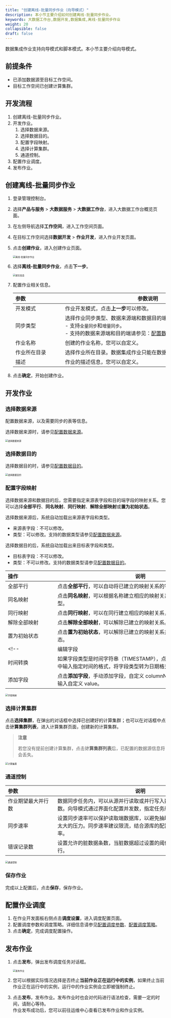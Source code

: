 ```yaml
---
title: "创建离线-批量同步作业（向导模式）"
description: 本小节主要介绍如何创建离线-批量同步作业。 
keywords: 大数据工作台,数据开发,数据集成,离线-批量同步作业
weight: 20
collapsible: false
draft: false
---
```


数据集成作业支持向导模式和脚本模式。本小节主要介绍向导模式。

## 前提条件

- 已添加数据源至目标工作空间。
- 目标工作空间已创建计算集群。

## 开发流程

1. 创建离线-批量同步作业。
2. 开发作业。
   1. 选择数据来源。
   2. 选择数据目的。
   3. 配置字段映射。
   4. 选择计算集群。
   5. 通道控制。
3. 配置作业调度。
4. 发布作业。

## 创建离线-批量同步作业

1. 登录管理控制台。
2. 选择**产品与服务** > **大数据服务** > **大数据工作台**，进入大数据工作台概览页面。
3. 在左侧导航选择**工作空间**，进入工作空间页面。
4. 在目标工作空间选择**数据开发** > **作业开发**，进入作业开发页面。
5. 点击**创建作业**，进入创建作业页面。

   <img src="/bigdata/dataomnis/_images/integration_job_offline_choose_model.png" alt="离线-批量同步作业" style="zoom:50%;" />

6. 选择**离线-批量同步作业**，点击**下一步**。
   
   <img src="/bigdata/dataomnis/_images/integration_job_offline_basic.png" alt="填写信息" style="zoom:50%;" />

7. 配置作业相关信息。

   | <span style="display:inline-block;width:140px">参数</span>  | <span style="display:inline-block;width:520px">参数说明</span>  |
   | :------------- | ------------------------------------------------------------ |
   | 开发模式 |  作业开发模式，点击**上一步**可以修改。              |
   | 同步类型 |  选择作业同步类型、数据来源端和数据目的端的数据源类型。<br>- 支持`全量同步`和`增量同步`。<br>- 支持的数据来源端和目的端请参见：[配置数据来源](/bigdata/dataomnis/manual/integration_job/cfg_source/)、[配置数据目的](/bigdata/dataomnis/manual/integration_job/cfg_sink/)。             |
   | 作业名称 |  创建的作业名称，您可以自定义。              |
   | 作业所在目录    | 选择作业所在目录。数据集成作业只能在数据集成目录和其子目录下。  |
   | 描述    |  作业的描述信息，您可以自定义。 |

8. 点击**确定**，开始创建作业。

## 开发作业

### 选择数据来源

配置数据来源，以及需要同步的表等信息。

选择数据来源时，请参见[配置数据来源](/bigdata/dataomnis/manual/integration_job/cfg_source/)。

<img src="/bigdata/dataomnis/_images/integration_job_offline_1_choose_source.png" alt="选择数据来源" style="zoom:50%;" />

### 选择数据目的

选择数据目的时，请参见[配置数据目的](/bigdata/dataomnis/manual/integration_job/cfg_sink/)。

<img src="/bigdata/dataomnis/_images/integration_job_offline_1_choose_sink.png" alt="选择数据目的" style="zoom:50%;" />

### 配置字段映射

选择数据来源和数据目的后，您需要指定来源表字段和目的端字段的映射关系。您可以选择**全部平行**、**同名映射**、**同行映射**、**解除全部映射**或**置为初始状态**。

选择数据来源后，系统自动加载出来源表字段和类型。
- 来源表字段：不可以修改。
- 类型：可以修改。支持的数据类型请参见[配置数据来源](/bigdata/dataomnis/manual/integration_job/cfg_source/)。

选择数据目的后，系统自动加载出来目标表字段和类型。
- 目标表字段：不可以修改。
- 类型：不可以修改。支持的数据类型请参见[配置数据目的](/bigdata/dataomnis/manual/integration_job/cfg_sink/)。

| <span style="display:inline-block;width:140px">操作</span> | <span style="display:inline-block;width:520px">说明</span>   |
| :--------------------------------------------------------- | ------------------------------------------------------------ |
| 全部平行                                                   | 点击**全部平行**，可以自动将已建立的映射关系的字段调整到同行。 |
| 同名映射                                                   | 点击**同名映射**，可以根据名称建立相应的映射关系，请注意匹配数据类型。 |
| 同行映射                                                   | 点击**同行映射**，可以在同行建立相应的映射关系，请注意匹配数据类型。 |
| 解除全部映射                                               | 点击**解除全部映射**，可以解除已建立的映射关系。             |
| 置为初始状态                                               | 点击**置为初始状态**，可以解除已建立的映射关系并恢复字段排序为初始状态。 |
<!-- | 编辑字段                                                   | 点击**编辑**，输入自定义 value，当字段值为 null 时，会返回此 value 值。 |
| 时间转换                                                   | 如果字段类型是时间字符串（TIMESTAMP），点击**时间转换**，可以在弹框中输入指定时间的格式，将字段类型转为日期格式返回。 |
| 添加字段                                                   | 点击**添加字段**，手动添加字段，自定义 columnName、columnType，并输入自定义 value。 | -->

<img src="/bigdata/dataomnis/_images/integration_job_offline_1_map.png" alt="字段映射" style="zoom:50%;" />

### 选择计算集群

点击**选择集群**，在弹出的对话框中选择已创建好的计算集群；也可以在对话框中点击**计算集群列表**，进入计算集群页面，创建新的计算集群。 

> **注意**
>  
> 若您没有提前创建计算集群，点击**计算集群列表**后，已配置的数据源信息将会丢失。

 <img src="/bigdata/dataomnis/_images/integration_job_offline_1_flink-cluster.png" alt="计算集群" style="zoom:50%;" />

### 通道控制

| <span style="display:inline-block;width:140px">参数</span>  | <span style="display:inline-block;width:520px">说明</span>  |
| :------------- | ---------------------------------------------------------- |
| 作业期望最大并行数   | 数据同步任务内，可以从源并行读取或并行写入数据存储端的最大线程数。向导模式通过界面化配置并发数，指定任务所使用的并行度。 |
| 同步速率     | 设置同步速率可以保护读取端数据库，以避免抽取速度过大，给源库造成太大的压力。同步速率建议限流，结合源库的配置，请合理配置抽取速率。  |
| 错误记录数     | 设置允许的脏数据条数，当脏数据超过设置的阈值时，作业将自动结束运行。 |

<img src="/bigdata/dataomnis/_images/integration_job_offline_1_dirty-data.png" alt="通道控制" style="zoom:50%;" />

### 保存作业

完成以上配置后，点击**保存**，保存作业。

## 配置作业调度

1. 在作业开发面板右侧点击**调度设置**，进入调度配置页面。
2. 配置调度参数和调度策略。详细信息请参见[配置调度参数](../../schedule/para)、[配置调度策略](../../schedule/time)。   
3. 点击**确定**，完成调度配置操作。

## 发布作业

1. 点击**发布**，弹出发布调度任务对话框。

   <img src="/bigdata/dataomnis/_images/publish_job.png" alt="发布作业" style="zoom:50%;" />

2. 您可以根据实际情况选择是否终止**当前作业正在运行中的实例**，如果终止当前作业正在运行中的实例，运行中的作业实例会立即被强制终止。
3. 点击**发布**，发布作业。发布作业时也会对代码进行语法检查，需要一定的时间，请耐心等待。   
   作业发布成功后，您可以前往运维中心查看已发布作业和作业实例。
